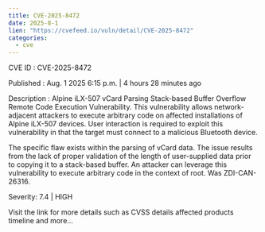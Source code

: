 ```yaml
--- 
title: CVE-2025-8472
date: 2025-8-1
lien: "https://cvefeed.io/vuln/detail/CVE-2025-8472"
categories:
  - cve
---
```


CVE ID : CVE-2025-8472

Published :  Aug. 1
2025
6:15 p.m. | 4 hours
28 minutes ago

Description : Alpine iLX-507 vCard Parsing Stack-based Buffer Overflow Remote Code Execution Vulnerability. This vulnerability allows network-adjacent attackers to execute arbitrary code on affected installations of Alpine iLX-507 devices. User interaction is required to exploit this vulnerability in that the target must connect to a malicious Bluetooth device.

The specific flaw exists within the parsing of vCard data. The issue results from the lack of proper validation of the length of user-supplied data prior to copying it to a stack-based buffer. An attacker can leverage this vulnerability to execute arbitrary code in the context of root. Was ZDI-CAN-26316.

Severity: 7.4 | HIGH

Visit the link for more details
such as CVSS details
affected products
timeline
and more...
